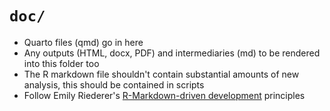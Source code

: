 # `doc/`

* Quarto files (qmd) go in here
* Any outputs (HTML, docx, PDF) and intermediaries (md) to be rendered into this folder too
* The R markdown file shouldn't contain substantial amounts of new analysis, this should be contained in scripts
* Follow Emily Riederer's [R-Markdown-driven development](https://emilyriederer.netlify.com/post/rmarkdown-driven-development/) principles
